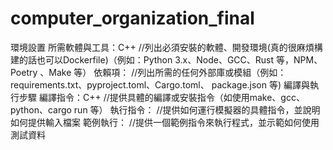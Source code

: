# computer_organization_final

  環境設置 
    所需軟體與工具：C++      //列出必須安裝的軟體、開發環境(真的很麻煩構建的話也可以Dockerfile)（例如：Python 3.x、Node、GCC、Rust 等，NPM、Poetry 、Make 等） 
    依賴項：          //列出所需的任何外部庫或模組（例如：requirements.txt、pyproject.toml、Cargo.toml、 package.json 等) 
    編譯與執行步驟
    編譯指令：C++        //提供具體的編譯或安裝指令（如使用make、gcc、python、cargo run 等）
    執行指令：            //提供如何運行模擬器的具體指令，並說明如何提供輸入檔案
    範例執行：              //提供一個範例指令來執行程式，並示範如何使用測試資料
